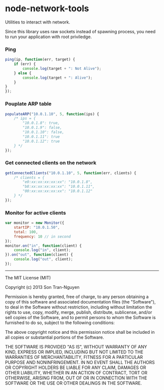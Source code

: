 node-network-tools
==================

Utilities to interact with network.

Since this library uses raw sockets instead of spawning process,
you need to run your application with root priviledge.

### Ping

```js
ping(ip, function(err, target) {
    if (err) {
        console.log(target + ": Not Alive");
    } else {
        console.log(target + ": Alive");
    }
}
});
```

### Pouplate ARP table

```js
populateARP("10.0.1.10", 5, function(ips) {
    /* ips = {
        "10.0.1.8": true,
        "10.0.1.9": false,
        "10.0.1.10": false,
        "10.0.1.11": true
        "10.0.1.12": true
    } */
});
```

### Get connected clients on the network

```js
getConnectedClients("10.0.1.10", 5, function(err, clients) {
    /* clients = {
        "e0:xx:xx:xx:xx:xx": "10.0.1.8",
        "b8:xx:xx:xx:xx:xx": "10.0.1.11",
        "00:xx:xx:xx:xx:xx": "10.0.1.12"
    } */
});
```

### Monitor for active clients

```js
var monitor = new Monitor({
    startIP: "10.0.1.50",
    total: 100,
    frequency: 10 // in second
});
monitor.on("in", function(client) {
    console.log("in", client);
}).on("out", function(client) {
    console.log("out", client);
});
```

---

The MIT License (MIT)

Copyright (c) 2013 Son Tran-Nguyen

Permission is hereby granted, free of charge, to any person obtaining a copy of
this software and associated documentation files (the "Software"), to deal in
the Software without restriction, including without limitation the rights to
use, copy, modify, merge, publish, distribute, sublicense, and/or sell copies of
the Software, and to permit persons to whom the Software is furnished to do so,
subject to the following conditions:

The above copyright notice and this permission notice shall be included in all
copies or substantial portions of the Software.

THE SOFTWARE IS PROVIDED "AS IS", WITHOUT WARRANTY OF ANY KIND, EXPRESS OR
IMPLIED, INCLUDING BUT NOT LIMITED TO THE WARRANTIES OF MERCHANTABILITY, FITNESS
FOR A PARTICULAR PURPOSE AND NONINFRINGEMENT. IN NO EVENT SHALL THE AUTHORS OR
COPYRIGHT HOLDERS BE LIABLE FOR ANY CLAIM, DAMAGES OR OTHER LIABILITY, WHETHER
IN AN ACTION OF CONTRACT, TORT OR OTHERWISE, ARISING FROM, OUT OF OR IN
CONNECTION WITH THE SOFTWARE OR THE USE OR OTHER DEALINGS IN THE SOFTWARE.
